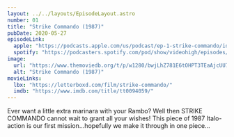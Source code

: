 ```yaml
---
layout: ../../layouts/EpisodeLayout.astro
number: 01
title: "Strike Commando (1987)"
pubDate: 2020-05-27
episodeLink:
  apple: "https://podcasts.apple.com/us/podcast/ep-1-strike-commando/id1516093740?i=1000476263463"
  spotify: "https://podcasters.spotify.com/pod/show/videohigh/episodes/Ep-1-Strike-Commando-eelodn"
image:
  url: "https://www.themoviedb.org/t/p/w1280/bwjLhZ781E6tOHPT3TEaAjcUU7e.jpg"
  alt: "Strike Commando (1987)"
movieLinks:
  lbx: "https://letterboxd.com/film/strike-commando/"
  imdb: "https://www.imdb.com/title/tt0094059/"
---
```


<p>Ever want a little extra marinara with your Rambo? Well then STRIKE COMMANDO cannot wait to grant all your wishes! This piece of 1987 Italo-action is our first mission...hopefully we make it through in one piece...</p>
